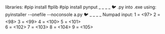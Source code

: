 libraries:
#pip install ftplib
#pip install pynput
_
_
_
_
🐦
.py into .exe using:
pyinstaller --onefile --noconsole a.py
🐦
_
_
_
_
Numpad input:
1 = <97>
2 = <98>
3 = <99>
4 = <100>
5 = <101>          
6 = <102>
7 = <103>
8 = <104>
9 = <105>

